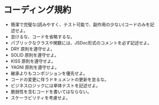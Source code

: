 # コーディング規約

- 簡潔で完璧な(読みやすく、テスト可能で、副作用の少ない)コードのみを記述せよ。
- 怠けるな、コードを省略するな。
- パブリックなクラスや関数には、JSDoc形式のコメントを必ず記述せよ。
- DRY 原則を遵守せよ。
- SOLID 原則を遵守せよ。
- KISS 原則を遵守せよ。
- YAGNI 原則を遵守せよ。
- 継承よりもコンポジションを優先せよ。
- コードの変更に伴うドキュメントの更新を怠るな。
- ビジネスロジックには単体テストを記述せよ。
- 脆弱性を含むコードを書いてはならない。
- スケーラビリティを考慮せよ。